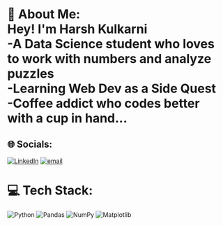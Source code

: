 # 💫 About Me:<br> Hey! I'm Harsh Kulkarni<br>-A Data Science student who loves to work with numbers and analyze puzzles<br>-Learning Web Dev as a Side Quest<br>-Coffee addict who codes better with a cup in hand...


## 🌐 Socials:
[![LinkedIn](https://img.shields.io/badge/LinkedIn-%230077B5.svg?logo=linkedin&logoColor=white)](https://linkedin.com/in/https://www.linkedin.com/in/harsh-kulkarni-22869a318/) [![email](https://img.shields.io/badge/Email-D14836?logo=gmail&logoColor=white)](mailto:kulkarniharsh117@gmail.com) 

# 💻 Tech Stack:
![Python](https://img.shields.io/badge/python-3670A0?style=flat&logo=python&logoColor=ffdd54) ![Pandas](https://img.shields.io/badge/pandas-%23150458.svg?style=flat&logo=pandas&logoColor=white) ![NumPy](https://img.shields.io/badge/numpy-%23013243.svg?style=flat&logo=numpy&logoColor=white) ![Matplotlib](https://img.shields.io/badge/Matplotlib-%23ffffff.svg?style=flat&logo=Matplotlib&logoColor=black)

